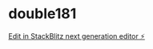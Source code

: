 # double181

[Edit in StackBlitz next generation editor ⚡️](https://stackblitz.com/~/github.com/kvartiil/double181)